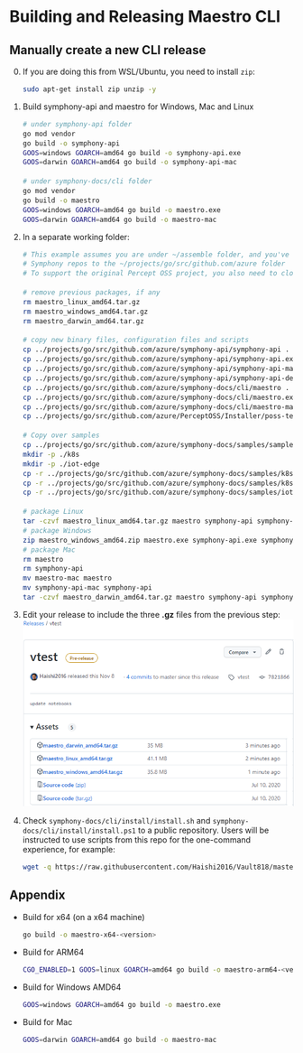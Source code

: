 # Building and Releasing Maestro CLI

## Manually create a new CLI release
0. If you are doing this from WSL/Ubuntu, you need to install ```zip```:
   ```bash
   sudo apt-get install zip unzip -y
   ```
1. Build symphony-api and maestro for Windows, Mac and Linux
   ```bash
   # under symphony-api folder
   go mod vendor
   go build -o symphony-api
   GOOS=windows GOARCH=amd64 go build -o symphony-api.exe
   GOOS=darwin GOARCH=amd64 go build -o symphony-api-mac

   # under symphony-docs/cli folder
   go mod vendor
   go build -o maestro
   GOOS=windows GOARCH=amd64 go build -o maestro.exe
   GOOS=darwin GOARCH=amd64 go build -o maestro-mac
   ```
2. In a separate working folder:
   ```bash
   # This example assumes you are under ~/assemble folder, and you've checked out
   # Symphony repos to the ~/projects/go/src/github.com/azure folder
   # To support the original Percept OSS project, you also need to clone the PerceptOSS repo

   # remove previous packages, if any
   rm maestro_linux_amd64.tar.gz
   rm maestro_windows_amd64.tar.gz
   rm maestro_darwin_amd64.tar.gz

   # copy new binary files, configuration files and scripts
   cp ../projects/go/src/github.com/azure/symphony-api/symphony-api .
   cp ../projects/go/src/github.com/azure/symphony-api/symphony-api.exe .
   cp ../projects/go/src/github.com/azure/symphony-api/symphony-api-mac .
   cp ../projects/go/src/github.com/azure/symphony-api/symphony-api-dev.json .
   cp ../projects/go/src/github.com/azure/symphony-docs/cli/maestro .
   cp ../projects/go/src/github.com/azure/symphony-docs/cli/maestro.exe .
   cp ../projects/go/src/github.com/azure/symphony-docs/cli/maestro-mac .
   cp ../projects/go/src/github.com/azure/PerceptOSS/Installer/poss-test-installer.sh .
   
   # Copy over samples
   cp ../projects/go/src/github.com/azure/symphony-docs/samples/samples.json .
   mkdir -p ./k8s
   mkdir -p ./iot-edge
   cp -r ../projects/go/src/github.com/azure/symphony-docs/samples/k8s/hello-world/ ./k8s/
   cp -r ../projects/go/src/github.com/azure/symphony-docs/samples/k8s/staged/ ./k8s/
   cp -r ../projects/go/src/github.com/azure/symphony-docs/samples/iot-edge/simulated-temperature-sensor/ ./iot-edge/

   # package Linux
   tar -czvf maestro_linux_amd64.tar.gz maestro symphony-api symphony-api-dev.json poss-test-installer.sh samples.json k8s iot-edge
   # package Windows
   zip maestro_windows_amd64.zip maestro.exe symphony-api.exe symphony-api-dev.json poss-test-installer.sh samples.json k8s iot-edge
   # package Mac
   rm maestro
   rm symphony-api
   mv maestro-mac maestro
   mv symphony-api-mac symphony-api
   tar -czvf maestro_darwin_amd64.tar.gz maestro symphony-api symphony-api-dev.json poss-test-installer.sh samples.json k8s iot-edge
   ```
3. Edit your release to include the three **.gz** files from the previous step:
   ![CLI release](../images/cli-release.png)

4. Check ```symphony-docs/cli/install/install.sh``` and ```symphony-docs/cli/install/install.ps1``` to a public repository. Users will be instructed to use scripts from this repo for the one-command experience, for example:
   ```bash
   wget -q https://raw.githubusercontent.com/Haishi2016/Vault818/master/cli/install/install.sh -O - | /bin/bash
   ```

## Appendix
* Build for x64 (on a x64 machine)
  ```bash
  go build -o maestro-x64-<version>
  ```

* Build for ARM64
  ```bash
  CGO_ENABLED=1 GOOS=linux GOARCH=amd64 go build -o maestro-arm64-<version>
  ```

* Build for Windows AMD64
  ```bash
  GOOS=windows GOARCH=amd64 go build -o maestro.exe
  ```

* Build for Mac 
  ```bash
  GOOS=darwin GOARCH=amd64 go build -o maestro-mac
  ```